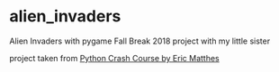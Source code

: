 # alien_invaders
Alien Invaders with pygame
Fall Break 2018 project with my little sister



project taken from [Python Crash Course by Eric Matthes](https://nostarch.com/pythoncrashcourse)

